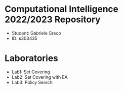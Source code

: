 # Computational Intelligence 2022/2023 Repository
- Student: Gabriele Greco
- ID: s303435
# Laboratories
- Lab1: Set Covering
- Lab2: Set Covering with EA
- Lab3: Policy Search
